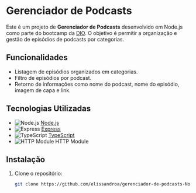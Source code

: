 # Gerenciador de Podcasts

Este é um projeto de **Gerenciador de Podcasts** desenvolvido em Node.js como parte do bootcamp da [DIO](https://www.dio.me/). O objetivo é permitir a organização e gestão de episódios de podcasts por categorias.

## Funcionalidades

- Listagem de episódios organizados em categorias.
- Filtro de episódios por podcast.
- Retorno de informações como nome do podcast, nome do episódio, imagem de capa e link.

## Tecnologias Utilizadas

- ![Node.js](https://img.shields.io/badge/Node.js-339933?style=for-the-badge&logo=nodedotjs&logoColor=white) [Node.js](https://nodejs.org/)
- ![Express](https://img.shields.io/badge/Express.js-000000?style=for-the-badge&logo=express&logoColor=white) [Express](https://expressjs.com/)
- ![TypeScript](https://img.shields.io/badge/TypeScript-007ACC?style=for-the-badge&logo=typescript&logoColor=white) [TypeScript](https://www.typescriptlang.org/)
- ![HTTP Module](https://img.shields.io/badge/HTTP-005571?style=for-the-badge&logo=protocols&logoColor=white) HTTP Module

## Instalação

1. Clone o repositório:
   ```bash
   git clone https://github.com/elissandroa/gerenciador-de-podcasts-Node-DIO.git
